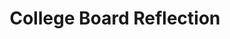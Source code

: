 ---
toc: true
comments: false
layout: post
title: College Board Reflection
description: college board
type: hacks
courses: { compsci: {week: 12} }
--- 